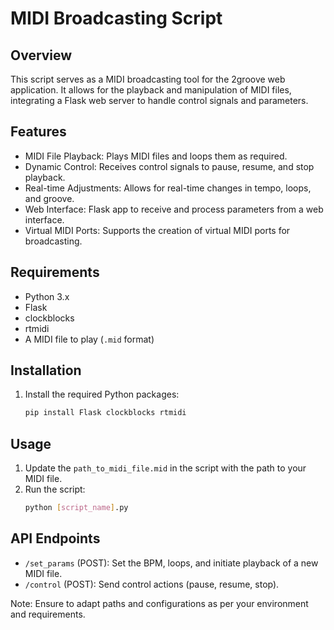 # MIDI Broadcasting Script

## Overview
This script serves as a MIDI broadcasting tool for the 2groove web application. It allows for the playback and manipulation of MIDI files, integrating a Flask web server to handle control signals and parameters. 

## Features
- MIDI File Playback: Plays MIDI files and loops them as required.
- Dynamic Control: Receives control signals to pause, resume, and stop playback.
- Real-time Adjustments: Allows for real-time changes in tempo, loops, and groove.
- Web Interface: Flask app to receive and process parameters from a web interface.
- Virtual MIDI Ports: Supports the creation of virtual MIDI ports for broadcasting.

## Requirements
- Python 3.x
- Flask
- clockblocks
- rtmidi
- A MIDI file to play (`.mid` format)

## Installation
1. Install the required Python packages:
   ```bash
   pip install Flask clockblocks rtmidi

## Usage
1. Update the `path_to_midi_file.mid` in the script with the path to your MIDI file.
2. Run the script:
   ```bash
   python [script_name].py

## API Endpoints
- `/set_params` (POST): Set the BPM, loops, and initiate playback of a new MIDI file.
- `/control` (POST): Send control actions (pause, resume, stop).


Note: Ensure to adapt paths and configurations as per your environment and requirements.
